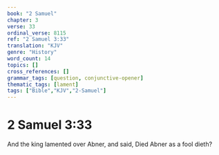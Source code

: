 ```yaml
---
book: "2 Samuel"
chapter: 3
verse: 33
ordinal_verse: 8115
ref: "2 Samuel 3:33"
translation: "KJV"
genre: "History"
word_count: 14
topics: []
cross_references: []
grammar_tags: [question, conjunctive-opener]
thematic_tags: [lament]
tags: ["Bible","KJV","2-Samuel"]
---
```


# 2 Samuel 3:33

And the king lamented over Abner, and said, Died Abner as a fool dieth?
